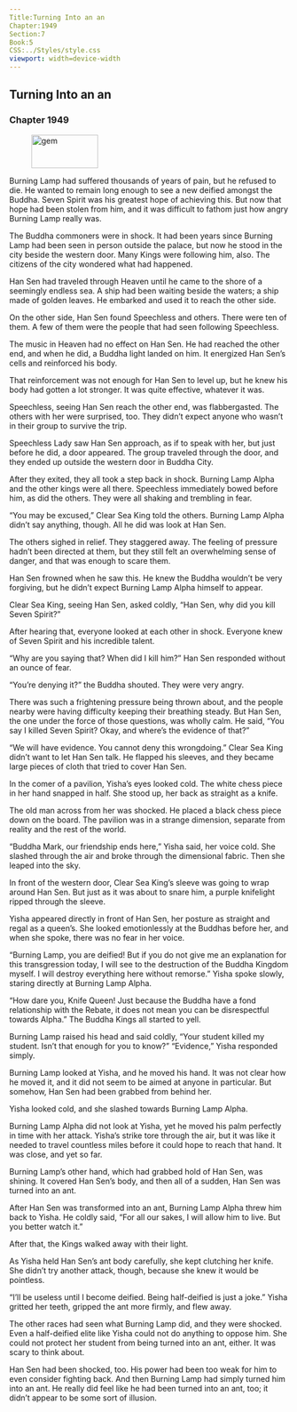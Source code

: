 ```yaml
---
Title:Turning Into an an 
Chapter:1949 
Section:7 
Book:5 
CSS:../Styles/style.css 
viewport: width=device-width
---
```

  
## Turning Into an an
### Chapter 1949
  
<figure>
	<img src="../Images/gem.gif" alt="gem" id="gem" width="120" height="60" />
</figure>
  

  
Burning Lamp had suffered thousands of years of pain, but he refused to die. He wanted to remain long enough to see a new deified amongst the Buddha. Seven Spirit was his greatest hope of achieving this. But now that hope had been stolen from him, and it was difficult to fathom just how angry Burning Lamp really was.

The Buddha commoners were in shock. It had been years since Burning Lamp had been seen in person outside the palace, but now he stood in the city beside the western door. Many Kings were following him, also. The citizens of the city wondered what had happened.

Han Sen had traveled through Heaven until he came to the shore of a seemingly endless sea. A ship had been waiting beside the waters; a ship made of golden leaves. He embarked and used it to reach the other side.

On the other side, Han Sen found Speechless and others. There were ten of them. A few of them were the people that had seen following Speechless.

The music in Heaven had no effect on Han Sen. He had reached the other end, and when he did, a Buddha light landed on him. It energized Han Sen’s cells and reinforced his body.

That reinforcement was not enough for Han Sen to level up, but he knew his body had gotten a lot stronger. It was quite effective, whatever it was.

Speechless, seeing Han Sen reach the other end, was flabbergasted. The others with her were surprised, too. They didn’t expect anyone who wasn’t in their group to survive the trip.

Speechless Lady saw Han Sen approach, as if to speak with her, but just before he did, a door appeared. The group traveled through the door, and they ended up outside the western door in Buddha City.

After they exited, they all took a step back in shock. Burning Lamp Alpha and the other kings were all there. Speechless immediately bowed before him, as did the others. They were all shaking and trembling in fear.

“You may be excused,” Clear Sea King told the others. Burning Lamp Alpha didn’t say anything, though. All he did was look at Han Sen.

The others sighed in relief. They staggered away. The feeling of pressure hadn’t been directed at them, but they still felt an overwhelming sense of danger, and that was enough to scare them.

Han Sen frowned when he saw this. He knew the Buddha wouldn’t be very forgiving, but he didn’t expect Burning Lamp Alpha himself to appear.

Clear Sea King, seeing Han Sen, asked coldly, “Han Sen, why did you kill Seven Spirit?”

After hearing that, everyone looked at each other in shock. Everyone knew of Seven Spirit and his incredible talent.

“Why are you saying that? When did I kill him?” Han Sen responded without an ounce of fear.

“You’re denying it?” the Buddha shouted. They were very angry.

There was such a frightening pressure being thrown about, and the people nearby were having difficulty keeping their breathing steady. But Han Sen, the one under the force of those questions, was wholly calm. He said, “You say I killed Seven Spirit? Okay, and where’s the evidence of that?”

“We will have evidence. You cannot deny this wrongdoing.” Clear Sea King didn’t want to let Han Sen talk. He flapped his sleeves, and they became large pieces of cloth that tried to cover Han Sen.

In the comer of a pavilion, Yisha’s eyes looked cold. The white chess piece in her hand snapped in half. She stood up, her back as straight as a knife.

The old man across from her was shocked. He placed a black chess piece down on the board. The pavilion was in a strange dimension, separate from reality and the rest of the world.

“Buddha Mark, our friendship ends here,” Yisha said, her voice cold. She slashed through the air and broke through the dimensional fabric. Then she leaped into the sky.

In front of the western door, Clear Sea King’s sleeve was going to wrap around Han Sen. But just as it was about to snare him, a purple knifelight ripped through the sleeve.

Yisha appeared directly in front of Han Sen, her posture as straight and regal as a queen’s. She looked emotionlessly at the Buddhas before her, and when she spoke, there was no fear in her voice.

“Burning Lamp, you are deified! But if you do not give me an explanation for this transgression today, I will see to the destruction of the Buddha Kingdom myself. I will destroy everything here without remorse.” Yisha spoke slowly, staring directly at Burning Lamp Alpha.

“How dare you, Knife Queen! Just because the Buddha have a fond relationship with the Rebate, it does not mean you can be disrespectful towards Alpha.” The Buddha Kings all started to yell.

Burning Lamp raised his head and said coldly, “Your student killed my student. Isn’t that enough for you to know?” “Evidence,” Yisha responded simply.

Burning Lamp looked at Yisha, and he moved his hand. It was not clear how he moved it, and it did not seem to be aimed at anyone in particular. But somehow, Han Sen had been grabbed from behind her.

Yisha looked cold, and she slashed towards Burning Lamp Alpha.

Burning Lamp Alpha did not look at Yisha, yet he moved his palm perfectly in time with her attack. Yisha’s strike tore through the air, but it was like it needed to travel countless miles before it could hope to reach that hand. It was close, and yet so far.

Burning Lamp’s other hand, which had grabbed hold of Han Sen, was shining. It covered Han Sen’s body, and then all of a sudden, Han Sen was turned into an ant.

After Han Sen was transformed into an ant, Burning Lamp Alpha threw him back to Yisha. He coldly said, “For all our sakes, I will allow him to live. But you better watch it.”

After that, the Kings walked away with their light.

As Yisha held Han Sen’s ant body carefully, she kept clutching her knife. She didn’t try another attack, though, because she knew it would be pointless.

“I’ll be useless until I become deified. Being half-deified is just a joke.” Yisha gritted her teeth, gripped the ant more firmly, and flew away.

The other races had seen what Burning Lamp did, and they were shocked. Even a half-deified elite like Yisha could not do anything to oppose him. She could not protect her student from being turned into an ant, either. It was scary to think about.

Han Sen had been shocked, too. His power had been too weak for him to even consider fighting back. And then Burning Lamp had simply turned him into an ant. He really did feel like he had been turned into an ant, too; it didn’t appear to be some sort of illusion.